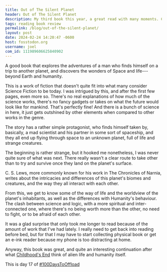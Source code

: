 ```yaml
---
title: Out of The Silent Planet
header: Out of The Silent Planet
description: My third book this year, a great read with many moments. Closer to fantasy than to science fiction.
tags: reading book review
permalink: /blog/out-of-the-silent-planet/
layout: post
date: 2024-02-24 14:20:47 -0600
host: fosstodon.org
username: joel
com_id: 111989606625840902
---
```


A good book that explores the adventures of a man who finds himself on a trip to  another planet, and discovers the wonders of Space and life---beyond Earth and humanity.

This is a work of fiction that doesn't quite fit into what many consider Science Fiction to be today. I was intrigued by this, and after the first few pages, even more so. There's no real explanations of how much of the science works, there's no fancy gadgets or takes on what the future would look like for mankind. That's perfectly fine! And there is a bunch of science in here, it just gets outshined by other elements when compared to other works in the genre.

The story has a rather simple protagonist, who finds himself taken by, basically, a mad scientist and his partner in some sort of spaceship, and they all end up flying through space to an unknown planet, full of life and strange creatures.

The beginning is rather strange, but it hooked me nonetheless, I was never quite sure of what was next. There really wasn't a clear route to take other than to try and survive once they land on the planet's surface.

C. S. Lews, more commonly known for his work in The Chronicles of Narnia, writes about the intricacies and differences of this planet's biomes and creatures, and the way they all interact with each other.

From this, we get to know some of the way of life and the worldview of the planet's inhabitants, as well as the differences with Humanity's behaviour. The clash between science and logic, with a more spiritual and inter-connected one, where there's no being worth more than the other, no need to fight, or to be afraid of each other.

It was a glad surprise that only took me longer to read because of the amount of work that I've had lately. I really need to get back into reading before bed, but for that I may have to start collecting physical book or get an e-ink reader because my phone is too distracting at home.

Anyway, this book was great, and quite an interesting continuation after what [Childhood's End](/blog/childhoods-end) think of alien life and humanity itself.



This is day 17 of [#100DaysToOffload](https://100daystooffload.com)
